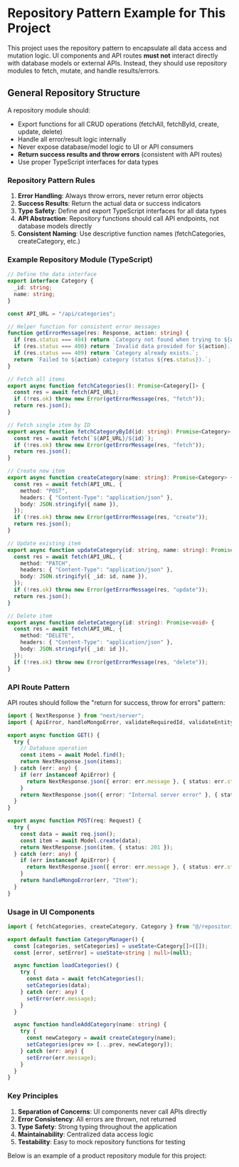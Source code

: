 # Repository Pattern Example for This Project

This project uses the repository pattern to encapsulate all data access and mutation logic. UI components and API routes **must not** interact directly with database models or external APIs. Instead, they should use repository modules to fetch, mutate, and handle results/errors.

## General Repository Structure

A repository module should:
- Export functions for all CRUD operations (fetchAll, fetchById, create, update, delete)
- Handle all error/result logic internally
- Never expose database/model logic to UI or API consumers
- **Return success results and throw errors** (consistent with API routes)
- Use proper TypeScript interfaces for data types

### Repository Pattern Rules

1. **Error Handling**: Always throw errors, never return error objects
2. **Success Results**: Return the actual data or success indicators
3. **Type Safety**: Define and export TypeScript interfaces for all data types
4. **API Abstraction**: Repository functions should call API endpoints, not database models directly
5. **Consistent Naming**: Use descriptive function names (fetchCategories, createCategory, etc.)

### Example Repository Module (TypeScript)

```ts
// Define the data interface
export interface Category {
  _id: string;
  name: string;
}

const API_URL = "/api/categories";

// Helper function for consistent error messages
function getErrorMessage(res: Response, action: string) {
  if (res.status === 404) return `Category not found when trying to ${action}.`;
  if (res.status === 400) return `Invalid data provided for ${action}.`;
  if (res.status === 409) return `Category already exists.`;
  return `Failed to ${action} category (status ${res.status}).`;
}

// Fetch all items
export async function fetchCategories(): Promise<Category[]> {
  const res = await fetch(API_URL);
  if (!res.ok) throw new Error(getErrorMessage(res, "fetch"));
  return res.json();
}

// Fetch single item by ID
export async function fetchCategoryById(id: string): Promise<Category> {
  const res = await fetch(`${API_URL}/${id}`);
  if (!res.ok) throw new Error(getErrorMessage(res, "fetch"));
  return res.json();
}

// Create new item
export async function createCategory(name: string): Promise<Category> {
  const res = await fetch(API_URL, {
    method: "POST",
    headers: { "Content-Type": "application/json" },
    body: JSON.stringify({ name }),
  });
  if (!res.ok) throw new Error(getErrorMessage(res, "create"));
  return res.json();
}

// Update existing item
export async function updateCategory(id: string, name: string): Promise<Category> {
  const res = await fetch(API_URL, {
    method: "PATCH",
    headers: { "Content-Type": "application/json" },
    body: JSON.stringify({ _id: id, name }),
  });
  if (!res.ok) throw new Error(getErrorMessage(res, "update"));
  return res.json();
}

// Delete item
export async function deleteCategory(id: string): Promise<void> {
  const res = await fetch(API_URL, {
    method: "DELETE",
    headers: { "Content-Type": "application/json" },
    body: JSON.stringify({ _id: id }),
  });
  if (!res.ok) throw new Error(getErrorMessage(res, "delete"));
}
```

### API Route Pattern

API routes should follow the "return for success, throw for errors" pattern:

```ts
import { NextResponse } from "next/server";
import { ApiError, handleMongoError, validateRequiredId, validateEntityExists } from "@/lib/api-utils";

export async function GET() {
  try {
    // Database operation
    const items = await Model.find();
    return NextResponse.json(items);
  } catch (err: any) {
    if (err instanceof ApiError) {
      return NextResponse.json({ error: err.message }, { status: err.statusCode });
    }
    return NextResponse.json({ error: "Internal server error" }, { status: 500 });
  }
}

export async function POST(req: Request) {
  try {
    const data = await req.json();
    const item = await Model.create(data);
    return NextResponse.json(item, { status: 201 });
  } catch (err: any) {
    if (err instanceof ApiError) {
      return NextResponse.json({ error: err.message }, { status: err.statusCode });
    }
    return handleMongoError(err, "Item");
  }
}
```

### Usage in UI Components

```ts
import { fetchCategories, createCategory, Category } from "@/repositories/categoryRepository";

export default function CategoryManager() {
  const [categories, setCategories] = useState<Category[]>([]);
  const [error, setError] = useState<string | null>(null);

  async function loadCategories() {
    try {
      const data = await fetchCategories();
      setCategories(data);
    } catch (err: any) {
      setError(err.message);
    }
  }

  async function handleAddCategory(name: string) {
    try {
      const newCategory = await createCategory(name);
      setCategories(prev => [...prev, newCategory]);
    } catch (err: any) {
      setError(err.message);
    }
  }
}
```

### Key Principles

1. **Separation of Concerns**: UI components never call APIs directly
2. **Error Consistency**: All errors are thrown, not returned
3. **Type Safety**: Strong typing throughout the application
4. **Maintainability**: Centralized data access logic
5. **Testability**: Easy to mock repository functions for testing

Below is an example of a product repository module for this project:
